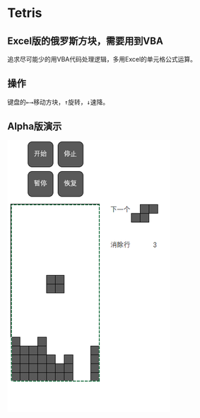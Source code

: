 # Tetris
## Excel版的俄罗斯方块，需要用到VBA

追求尽可能少的用VBA代码处理逻辑，多用Excel的单元格公式运算。

## 操作
键盘的<kbd>←</kbd><kbd>→</kbd>移动方块，<kbd>↑</kbd>旋转，<kbd>↓</kbd>速降。

## Alpha版演示
![Show-how](./alpha版演示.gif)
